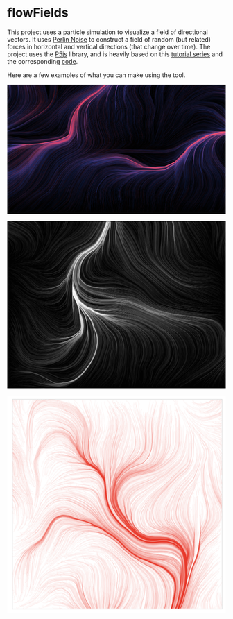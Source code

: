 # flowFields
This project uses a particle simulation to visualize a field of directional vectors. It uses <a href = "https://en.wikipedia.org/wiki/Perlin_noise" target = "_blank">Perlin Noise</a> to construct a field of random (but related) forces in horizontal and vertical directions (that change over time). The project uses the <a href="https://p5js.org/" target="_blank">P5js</a> library, and is heavily based on this <a target = "_blank" href="https://www.youtube.com/playlist?list=PLRqwX-V7Uu6bgPNQAdxQZpJuJCjeOr7VD" >tutorial series</a> and the corresponding <a target = "_blank" href ="https://github.com/CodingTrain/website/tree/master/CodingChallenges/CC_024_PerlinNoiseFlowField/P5">code</a>.

Here are a few examples of what you can make using the tool.

![Multi color drawing](imgs/multi_color.png)

![Black and white drawing](imgs/black_white.png)

![Red drawing](imgs/red.png)